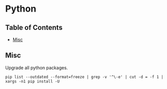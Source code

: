 # Python

## Table of Contents

* [Misc](#misc)

## Misc

Upgrade all python packages.

```shell
pip list --outdated --format=freeze | grep -v '^\-e' | cut -d = -f 1 | xargs -n1 pip install -U
```
